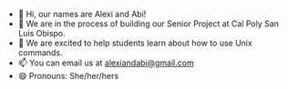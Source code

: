 - 👋 Hi, our names are Alexi and Abi!
- 🌱 We are in the process of building our Senior Project at Cal Poly San Luis Obispo. 
- 💞️ We are excited to help students learn about how to use Unix commands. 
- 📫 You can email us at alexiandabi@gmail.com
- 😄 Pronouns: She/her/hers

<!---
AlexiAndAbi/AlexiAndAbi is a ✨ special ✨ repository because its `README.md` (this file) appears on your GitHub profile.
You can click the Preview link to take a look at your changes.
--->

